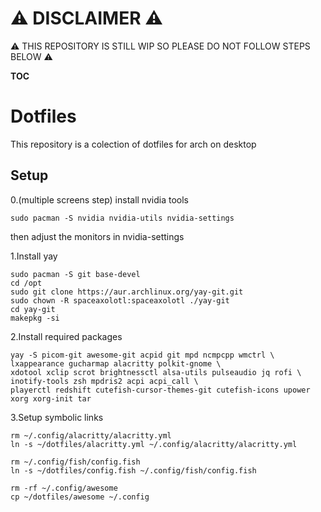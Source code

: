 # ⚠ DISCLAIMER ⚠
⚠ THIS REPOSITORY IS STILL WIP SO PLEASE DO NOT FOLLOW STEPS BELOW ⚠

__TOC__

# Dotfiles
This repository is a colection of dotfiles for arch on desktop 
## Setup
0.(multiple screens step) install nvidia tools
```
sudo pacman -S nvidia nvidia-utils nvidia-settings
```
then adjust the monitors in nvidia-settings

1.Install yay
```
sudo pacman -S git base-devel
cd /opt
sudo git clone https://aur.archlinux.org/yay-git.git
sudo chown -R spaceaxolotl:spaceaxolotl ./yay-git
cd yay-git
makepkg -si
```
2.Install required packages
```
yay -S picom-git awesome-git acpid git mpd ncmpcpp wmctrl \
lxappearance gucharmap alacritty polkit-gnome \
xdotool xclip scrot brightnessctl alsa-utils pulseaudio jq rofi \
inotify-tools zsh mpdris2 acpi acpi_call \
playerctl redshift cutefish-cursor-themes-git cutefish-icons upower xorg xorg-init tar
```


3.Setup symbolic links
```
rm ~/.config/alacritty/alacritty.yml
ln -s ~/dotfiles/alacritty.yml ~/.config/alacritty/alacritty.yml

rm ~/.config/fish/config.fish
ln -s ~/dotfiles/config.fish ~/.config/fish/config.fish

rm -rf ~/.config/awesome
cp ~/dotfiles/awesome ~/.config
```